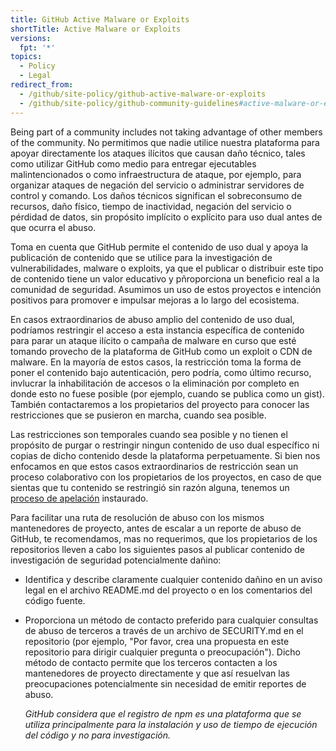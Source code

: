 ```yaml
---
title: GitHub Active Malware or Exploits
shortTitle: Active Malware or Exploits
versions:
  fpt: '*'
topics:
  - Policy
  - Legal
redirect_from:
  - /github/site-policy/github-active-malware-or-exploits
  - /github/site-policy/github-community-guidelines#active-malware-or-exploits
---
```


Being part of a community includes not taking advantage of other members of the community. No permitimos que nadie utilice nuestra plataforma para apoyar directamente los ataques ilícitos que causan daño técnico, tales como utilizar GitHub como medio para entregar ejecutables malintencionados o como infraestructura de ataque, por ejemplo, para organizar ataques de negación del servicio o administrar servidores de control y comando. Los daños técnicos significan el sobreconsumo de recursos, daño físico, tiempo de inactividad, negación del servicio o pérdidad de datos, sin propósito implícito o explícito para uso dual antes de que ocurra el abuso.

  Toma en cuenta que GitHub permite el contenido de uso dual y apoya la publicación de contenido que se utilice para la investigación de vulnerabilidades, malware o exploits, ya que el publicar o distribuir este tipo de contenido tiene un valor educativo y pñroporciona un beneficio real a la comunidad de seguridad. Asumimos un uso de estos proyectos e intención positivos para promover e impulsar mejoras a lo largo del ecosistema.

  En casos extraordinarios de abuso amplio del contenido de uso dual, podríamos restringir el acceso a esta instancia específica de contenido para parar un ataque ilícito o campaña de malware en curso que esté tomando provecho de la plataforma de GitHub como un exploit o CDN de malware. En la mayoría de estos casos, la restricción toma la forma de poner el contenido bajo autenticación, pero podría, como último recurso, invlucrar la inhabilitación de accesos o la eliminación por completo en donde esto no fuese posible (por ejemplo, cuando se publica como un gist). También contactaremos a los propietarios del proyecto para conocer las restricciones que se pusieron en marcha, cuando sea posible.

  Las restricciones son temporales cuando sea posible y no tienen el propósito de purgar o restringir ningun contenido de uso dual específico ni copias de dicho contenido desde la plataforma perpetuamente. Si bien nos enfocamos en que estos casos extraordinarios de restricción sean un proceso colaborativo con los propietarios de los proyectos, en caso de que sientas que tu contenido se restringió sin razón alguna, tenemos un [proceso de apelación](/github/site-policy/github-community-guidelines#appeal-and-reinstatement) instaurado.

  Para facilitar una ruta de resolución de abuso con los mismos mantenedores de proyecto, antes de escalar a un reporte de abuso de GitHub, te recomendamos, mas no requerimos, que los propietarios de los repositorios lleven a cabo los siguientes pasos al publicar contenido de investigación de seguridad potencialmente dañino:

* Identifica y describe claramente cualquier contenido dañino en un aviso legal en el archivo README.md del proyecto o en los comentarios del código fuente.
* Proporciona un método de contacto preferido para cualquier consultas de abuso de terceros a través de un archivo de SECURITY.md en el repositorio (por ejemplo, "Por favor, crea una propuesta en este repositorio para dirigir cualquier pregunta o preocupación"). Dicho método de contacto permite que los terceros contacten a los mantenedores de proyecto directamente y que así resuelvan las preocupaciones potencialmente sin necesidad de emitir reportes de abuso.

  *GitHub considera que el registro de npm es una plataforma que se utiliza principalmente para la instalación y uso de tiempo de ejecución del código y no para investigación.*
